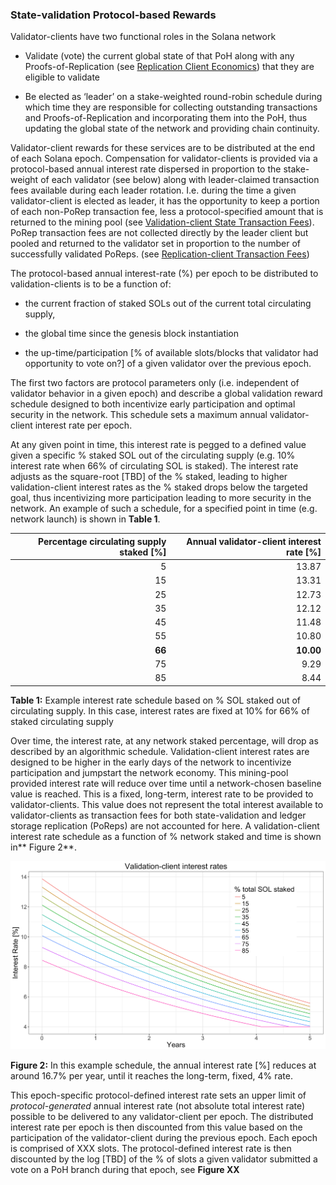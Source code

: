 ### State-validation Protocol-based Rewards

Validator-clients have two functional roles in the Solana network

* Validate (vote) the current global state of that PoH along with any Proofs-of-Replication (see [Replication Client Economics](ed_replication_client_economics.md)) that they are eligible to validate

* Be elected as ‘leader’ on a stake-weighted round-robin schedule during which time they are responsible for collecting outstanding transactions and Proofs-of-Replication and incorporating them into the PoH, thus updating the global state of the network and providing chain continuity.

Validator-client rewards for these services are to be distributed at the end of each Solana epoch. Compensation for validator-clients is provided via a protocol-based annual interest rate dispersed in proportion to the stake-weight of each validator (see below) along with leader-claimed transaction fees available during each leader rotation. I.e. during the time a given validator-client is elected as leader, it has the opportunity to keep a portion of each non-PoRep transaction fee, less a protocol-specified amount that is returned to the mining pool (see [Validation-client State Transaction Fees](ed_vce_state_validation_transaction_fees.md)). PoRep transaction fees are not collected directly by the leader client but pooled and returned to the validator set in proportion to the number of successfully validated PoReps. (see [Replication-client Transaction Fees](ed_vce_replication_validation_transaction_fees.md))

The protocol-based annual interest-rate (%) per epoch to be distributed to validation-clients is to be a function of:

* the current fraction of staked SOLs out of the current total circulating supply,

* the global time since the genesis block instantiation

* the up-time/participation [% of available slots/blocks that validator had opportunity to vote on?] of a given validator over the previous epoch.

The first two factors are protocol parameters only (i.e. independent of validator behavior in a given epoch) and describe a global validation reward schedule designed to both incentivize early participation and optimal security in the network. This schedule sets a maximum annual validator-client interest rate per epoch.

At any given point in time, this interest rate is pegged to a defined value given a specific % staked SOL out of the circulating supply (e.g. 10% interest rate when 66% of circulating SOL is staked). The interest rate adjusts as the square-root [TBD] of the % staked, leading to higher validation-client interest rates as the % staked drops below the targeted goal, thus incentivizing more participation leading to more security in the network. An example of such a schedule, for a specified point in time (e.g. network launch) is shown in **Table 1**.

| Percentage circulating supply staked [%] | Annual validator-client interest rate [%] |
| ---:    | ---:      |
| 5       | 13.87     |
| 15      | 13.31     |
| 25      | 12.73     |
| 35      | 12.12     |
| 45      | 11.48     |
| 55      | 10.80     |
| **66**  | **10.00** |
| 75      | 9.29      |
| 85      | 8.44      |    

**Table 1:** Example interest rate schedule based on % SOL staked out of circulating supply. In this case, interest rates are fixed at 10% for 66% of staked circulating supply

Over time, the interest rate, at any network staked percentage, will drop as described by an algorithmic schedule. Validation-client interest rates are designed to be higher in the early days of the network to incentivize participation and jumpstart the network economy. This mining-pool provided interest rate will reduce over time until a network-chosen baseline value is reached. This is a fixed, long-term, interest rate to be provided to validator-clients. This value does not represent the total interest available to validator-clients as transaction fees for both state-validation and ledger storage replication (PoReps) are not accounted for here. A validation-client interest rate schedule as a function of % network staked and time is shown in** Figure 2**.

<!-- ![== Validation Client Interest Rates Figure ==](validation_client_interest_rates.png =250x) -->

<p style="text-align:center;"><img src="validation_client_interest_rates.png" alt="drawing" width="800"/></p>

**Figure 2:** In this example schedule, the annual interest rate [%] reduces at around 16.7% per year, until it reaches the long-term, fixed, 4% rate.

This epoch-specific protocol-defined interest rate sets an upper limit of *protocol-generated* annual interest rate (not absolute total interest rate) possible to be delivered to any validator-client per epoch. The distributed interest rate per epoch is then discounted from this value based on the participation of the validator-client during the previous epoch. Each epoch is comprised of XXX slots. The protocol-defined interest rate is then discounted by the log [TBD] of the % of slots a given validator submitted a vote on a PoH branch during that epoch, see **Figure XX**
